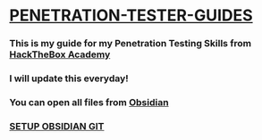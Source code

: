 # [PENETRATION-TESTER-GUIDES](https://github.com/pjobsina/PENETRATION-TESTER-GUIDES.git)

### This is my guide for my Penetration Testing Skills from [HackTheBox Academy](https://academy.hackthebox.com/)</br>
### I will update this everyday!</br>
### You can open all files from [Obsidian](https://github.com/obsidianmd)</br>
### [SETUP OBSIDIAN GIT](https://forum.obsidian.md/t/the-easiest-way-to-setup-obsidian-git-to-backup-notes/51429)



